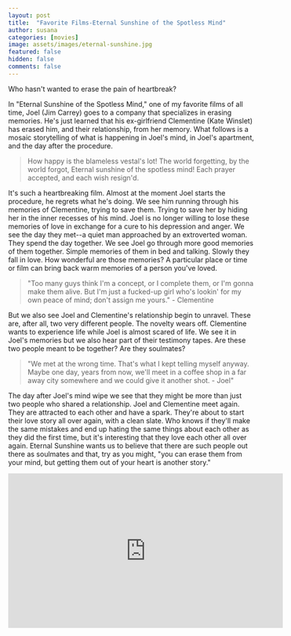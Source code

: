 ```yaml
---
layout: post
title:  "Favorite Films-Eternal Sunshine of the Spotless Mind"
author: susana
categories: [movies]
image: assets/images/eternal-sunshine.jpg
featured: false
hidden: false
comments: false
---
```


Who hasn't wanted to erase the pain of heartbreak?

In "Eternal Sunshine of the Spotless Mind," one of my favorite films of all time, Joel (Jim Carrey) goes to a company that specializes in erasing memories. He's just learned that his ex-girlfriend Clementine (Kate Winslet) has erased him, and their relationship, from her memory. What follows is a mosaic storytelling of what is happening in Joel's mind, in Joel's apartment, and the day after the procedure.

>How happy is the blameless vestal's lot!
>The world forgetting, by the world forgot,
>Eternal sunshine of the spotless mind!
>Each prayer accepted, and each wish resign'd.

It's such a heartbreaking film. Almost at the moment Joel starts the procedure, he regrets what he's doing. We see him running through his memories of Clementine, trying to save them. Trying to save her by hiding her in the inner recesses of his mind. Joel is no longer willing to lose these memories of love in exchange for a cure to his depression and anger. We see the day they met--a quiet man approached by an extroverted woman. They spend the day together. We see Joel go through more good memories of them together. Simple memories of them in bed and talking. Slowly they fall in love. How wonderful are those memories? A particular place or time or film can bring back warm memories of a person you've loved.

>"Too many guys think I'm a concept, or I complete them, or I'm gonna make them alive. But I'm just a fucked-up girl who's lookin' for my own peace of mind; don't assign me yours." - Clementine

But we also see Joel and Clementine's relationship begin to unravel. These are, after all, two very different people. The novelty wears off. Clementine wants to experience life while Joel is almost scared of life. We see it in Joel's memories but we also hear part of their testimony tapes. Are these two people meant to be together? Are they soulmates?

>"We met at the wrong time. That's what I kept telling myself anyway. Maybe one day, years from now, we'll meet in a coffee shop in a far away city somewhere and we could give it another shot. - Joel"

The day after Joel's mind wipe we see that they might be more than just two people who shared a relationship. Joel and Clementine meet again. They are attracted to each other and have a spark. They're about to start their love story all over again, with a clean slate. Who knows if they'll make the same mistakes and end up hating the same things about each other as they did the first time, but it's interesting that they love each other all over again. Eternal Sunshine wants us to believe that there are such people out there as soulmates and that, try as you might, "you can erase them from your mind, but getting them out of your heart is another story."

<div style="text-align: center">
	<iframe width="560" height="315" src="https://www.youtube.com/embed/07-QBnEkgXU" frameborder="0" allow="accelerometer; autoplay; encrypted-media; gyroscope; picture-in-picture" allowfullscreen></iframe>
</div>